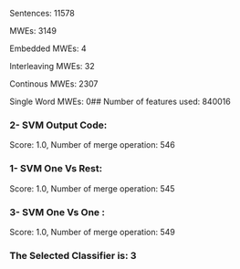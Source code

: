 Sentences: 11578

MWEs: 3149

Embedded MWEs: 4

Interleaving MWEs: 32

Continous MWEs: 2307

Single Word MWEs: 0## Number of features used: 840016

### 2- SVM Output Code: 
Score: 1.0, Number of merge operation: 546
### 1- SVM One Vs Rest: 
Score: 1.0, Number of merge operation: 545
### 3- SVM One Vs One : 
Score: 1.0, Number of merge operation: 549
### The Selected Classifier is: 3
